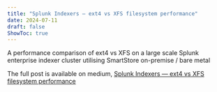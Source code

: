 ```yaml
---
title: "Splunk Indexers — ext4 vs XFS filesystem performance"
date: 2024-07-11
draft: false
ShowToc: true
---
```

A performance comparison of ext4 vs XFS on a large scale Splunk enterprise indexer cluster utilising SmartStore on-premise / bare metal

The full post is available on medium, [Splunk Indexers — ext4 vs XFS filesystem performance](https://medium.com/@gjanders03/splunk-indexers-ext4-vs-xfs-filesystem-performance-71a2db8bcfd8)
